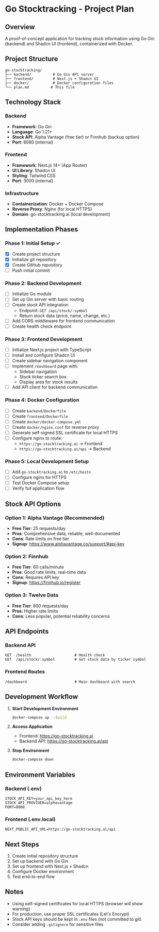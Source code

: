 # Go Stocktracking - Project Plan

## Overview
A proof-of-concept application for tracking stock information using Go Gin (backend) and Shadcn UI (frontend), containerized with Docker.

## Project Structure
```
go-stocktracking/
├── backend/          # Go Gin API server
├── frontend/         # Next.js + Shadcn UI
├── docker/           # Docker configuration files
└── plan.md          # This file
```

## Technology Stack

### Backend
- **Framework**: Go Gin
- **Language**: Go 1.21+
- **Stock API**: Alpha Vantage (free tier) or Finnhub (backup option)
- **Port**: 8080 (internal)

### Frontend
- **Framework**: Next.js 14+ (App Router)
- **UI Library**: Shadcn UI
- **Styling**: Tailwind CSS
- **Port**: 3000 (internal)

### Infrastructure
- **Containerization**: Docker + Docker Compose
- **Reverse Proxy**: Nginx (for local HTTPS)
- **Domain**: go-stocktracking.ai (local development)

## Implementation Phases

### Phase 1: Initial Setup ✓
- [x] Create project structure
- [x] Initialize git repository
- [x] Create GitHub repository
- [ ] Push initial commit

### Phase 2: Backend Development
- [ ] Initialize Go module
- [ ] Set up Gin server with basic routing
- [ ] Create stock API integration
  - Endpoint: `GET /api/stock/:symbol`
  - Return stock data (price, name, change, etc.)
- [ ] Add CORS middleware for frontend communication
- [ ] Create health check endpoint

### Phase 3: Frontend Development
- [ ] Initialize Next.js project with TypeScript
- [ ] Install and configure Shadcn UI
- [ ] Create sidebar navigation component
- [ ] Implement `/dashboard` page with:
  - Sidebar navigation
  - Stock ticker search box
  - Display area for stock results
- [ ] Add API client for backend communication

### Phase 4: Docker Configuration
- [ ] Create `backend/Dockerfile`
- [ ] Create `frontend/Dockerfile`
- [ ] Create `docker/docker-compose.yml`
- [ ] Create `docker/nginx.conf` for reverse proxy
- [ ] Generate self-signed SSL certificate for local HTTPS
- [ ] Configure nginx to route:
  - `https://go-stocktracking.ai` → Frontend
  - `https://go-stocktracking.ai/api` → Backend

### Phase 5: Local Development Setup
- [ ] Add `go-stocktracking.ai` to `/etc/hosts`
- [ ] Configure nginx for HTTPS
- [ ] Test Docker Compose setup
- [ ] Verify full application flow

## Stock API Options

### Option 1: Alpha Vantage (Recommended)
- **Free Tier**: 25 requests/day
- **Pros**: Comprehensive data, reliable, well-documented
- **Cons**: Rate limits on free tier
- **Signup**: https://www.alphavantage.co/support/#api-key

### Option 2: Finnhub
- **Free Tier**: 60 calls/minute
- **Pros**: Good rate limits, real-time data
- **Cons**: Requires API key
- **Signup**: https://finnhub.io/register

### Option 3: Twelve Data
- **Free Tier**: 800 requests/day
- **Pros**: Higher rate limits
- **Cons**: Less popular, potential reliability concerns

## API Endpoints

### Backend API
```
GET  /health                    # Health check
GET  /api/stock/:symbol         # Get stock data by ticker symbol
```

### Frontend Routes
```
/dashboard                      # Main dashboard with search
```

## Development Workflow

1. **Start Development Environment**
   ```bash
   docker-compose up --build
   ```

2. **Access Application**
   - Frontend: https://go-stocktracking.ai
   - Backend API: https://go-stocktracking.ai/api

3. **Stop Environment**
   ```bash
   docker-compose down
   ```

## Environment Variables

### Backend (.env)
```
STOCK_API_KEY=your_api_key_here
STOCK_API_PROVIDER=alphavantage
PORT=8080
```

### Frontend (.env.local)
```
NEXT_PUBLIC_API_URL=https://go-stocktracking.ai/api
```

## Next Steps
1. Create initial repository structure
2. Set up backend with Go Gin
3. Set up frontend with Next.js + Shadcn
4. Configure Docker environment
5. Test end-to-end flow

## Notes
- Using self-signed certificates for local HTTPS (browser will show warning)
- For production, use proper SSL certificates (Let's Encrypt)
- Stock API keys should be kept in `.env` files (not committed to git)
- Consider adding `.gitignore` for sensitive files
